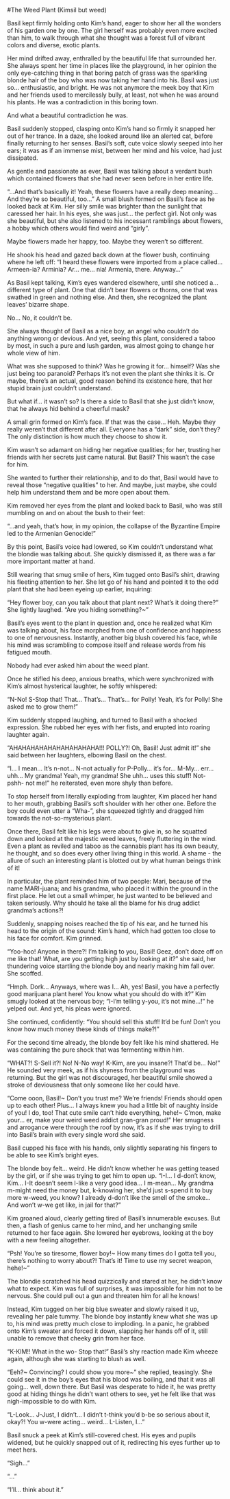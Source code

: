 #The Weed Plant (Kimsil but weed)

Basil kept firmly holding onto Kim’s hand, eager to show her all the wonders of his garden one by one. The girl herself was probably even more excited than him, to walk through what she thought was a forest full of vibrant colors and diverse, exotic plants.

Her mind drifted away, enthralled by the beautiful life that surrounded her. She always spent her time in places like the playground, in her opinion the only eye-catching thing in that boring patch of grass was the sparkling blonde hair of the boy who was now taking her hand into his. Basil was just so… enthusiastic, and bright. He was not anymore the meek boy that Kim and her friends used to mercilessly bully, at least, not when he was around his plants. He was a contradiction in this boring town.

And what a beautiful contradiction he was.

Basil suddenly stopped, clasping onto Kim’s hand so firmly it snapped her out of her trance. In a daze, she looked around like an alerted cat, before finally returning to her senses. Basil’s soft, cute voice slowly seeped into her ears; it was as if an immense mist, between her mind and his voice, had just dissipated.

As gentle and passionate as ever, Basil was talking about a verdant bush which contained flowers that she had never seen before in her entire life.

“...And that’s basically it! Yeah, these flowers have a really deep meaning… And they’re so beautiful, too…” A small blush formed on Basil’s face as he looked back at Kim. Her silly smile was brighter than the sunlight that caressed her hair. In his eyes, she was just… the perfect girl. Not only was she beautiful, but she also listened to his incessant ramblings about flowers, a hobby which others would find weird and “girly”. 

Maybe flowers made her happy, too. Maybe they weren’t so different.

He shook his head and gazed back down at the flower bush, continuing where he left off: “I heard these flowers were imported from a place called… Armeen-ia? Arminia? Ar… me… nia! Armenia, there. Anyway…” 

As Basil kept talking, Kim’s eyes wandered elsewhere, until she noticed a… different type of plant. One that didn’t bear flowers or thorns, one that was swathed in green and nothing else. And then, she recognized the plant leaves’ bizarre shape.

No… No, it couldn’t be.

She always thought of Basil as a nice boy, an angel who couldn’t do anything wrong or devious. And yet, seeing this plant, considered a taboo by most, in such a pure and lush garden, was almost going to change her whole view of him. 

What was she supposed to think? Was he growing it for… himself? Was she just being too paranoid? Perhaps it’s not even the plant she thinks it is. Or maybe, there’s an actual, good reason behind its existence here, that her stupid brain just couldn’t understand.

But what if… it wasn’t so? Is there a side to Basil that she just didn’t know, that he always hid behind a cheerful mask? 

A small grin formed on Kim’s face. If that was the case… Heh. Maybe they really weren’t that different after all. Everyone has a “dark” side, don’t they? The only distinction is how much they choose to show it. 

Kim wasn’t so adamant on hiding her negative qualities; for her, trusting her friends with her secrets just came natural. But Basil? This wasn’t the case for him. 

She wanted to further their relationship, and to do that, Basil would have to reveal those “negative qualities” to her. And maybe, just maybe, she could help him understand them and be more open about them.

Kim removed her eyes from the plant and looked back to Basil, who was still mumbling on and on about the bush to their feet:

“...and yeah, that’s how, in my opinion, the collapse of the Byzantine Empire led to the Armenian Genocide!”

By this point, Basil’s voice had lowered, so Kim couldn’t understand what the blondie was talking about. She quickly dismissed it, as there was a far more important matter at hand.

Still wearing that smug smile of hers, Kim tugged onto Basil’s shirt, drawing his fleeting attention to her. She let go of his hand and pointed it to the odd plant that she had been eyeing up earlier, inquiring:

“Hey flower boy, can you talk about that plant next? What’s it doing there?” She lightly laughed. “Are you hiding something?~”

Basil’s eyes went to the plant in question and, once he realized what Kim was talking about, his face morphed from one of confidence and happiness to one of nervousness. Instantly, another big blush covered his face, while his mind was scrambling to compose itself and release words from his fatigued mouth. 

Nobody had ever asked him about the weed plant.

Once he stifled his deep, anxious breaths, which were synchronized with Kim’s almost hysterical laughter, he softly whispered:

“N-No! S-Stop that! That… That’s… That’s… for Polly! Yeah, it’s for Polly! She asked me to grow them!”

Kim suddenly stopped laughing, and turned to Basil with a shocked expression. She rubbed her eyes with her fists, and erupted into roaring laughter again.

“AHAHAHAHAHAHAHAHAHAHA!!! POLLY?! Oh, Basil! Just admit it!” she said between her laughters, elbowing Basil on the chest.

“I… I mean… It’s n-not… N-not actually for P-Polly… it’s for… M-My… err… uhh… My grandma! Yeah, my grandma! She uhh… uses this stuff! Not- pshh- not me!” he reiterated, even more shyly than before.

To stop herself from literally exploding from laughter, Kim placed her hand to her mouth, grabbing Basil’s soft shoulder with her other one. Before the boy could even utter a “Wha-”, she squeezed tightly and dragged him towards the not-so-mysterious plant.

Once there, Basil felt like his legs were about to give in, so he squatted down and looked at the majestic weed leaves, freely fluttering in the wind. Even a plant as reviled and taboo as the cannabis plant has its own beauty, he thought, and so does every other living thing in this world. A shame - the allure of such an interesting plant is blotted out by what human beings think of it!

In particular, the plant reminded him of two people: Mari, because of the name MARI-juana; and his grandma, who placed it within the ground in the first place. He let out a small whimper, he just wanted to be believed and taken seriously. Why should he take all the blame for his drug addict grandma’s actions?!

Suddenly, snapping noises reached the tip of his ear, and he turned his head to the origin of the sound: Kim’s hand, which had gotten too close to his face for comfort. Kim grinned.

“Yoo-hoo! Anyone in there?! I’m talking to you, Basil! Geez, don’t doze off on me like that! What, are you getting high just by looking at it?” she said, her thundering voice startling the blonde boy and nearly making him fall over. She scoffed.

“Hmph. Dork… Anyways, where was I… Ah, yes! Basil, you have a perfectly good marijuana plant here! You know what you should do with it?” Kim smugly looked at the nervous boy; “I-I’m telling y-you, it’s not mine…!” he yelped out. And yet, his pleas were ignored.

She continued, confidently: “You should sell this stuff! It’d be fun! Don’t you know how much money these kinds of things make?!”

For the second time already, the blonde boy felt like his mind shattered. He was containing the pure shock that was fermenting within him.

“WHAT?! S-Sell it?! No! N-No way! K-Kim, are you insane?! That’d be… No!” He sounded very meek, as if his shyness from the playground was returning. But the girl was not discouraged, her beautiful smile showed a stroke of deviousness that only someone like her could have.

“Come ooon, Basil!~ Don’t you trust me? We’re friends! Friends should open up to each other! Plus… I always knew you had a little bit of naughty inside of you! I do, too! That cute smile can’t hide everything, hehe!~ C’mon, make your… er, make your weird weed addict gran-gran proud!” Her smugness and arrogance were through the roof by now, it’s as if she was trying to drill into Basil’s brain with every single word she said.

Basil cupped his face with his hands, only slightly separating his fingers to be able to see Kim’s bright eyes. 

The blonde boy felt… weird. He didn’t know whether he was getting teased by the girl, or if she was trying to get him to open up. “I-I… I d-don’t know, Kim… I-It doesn’t seem l-like a very good idea… I m-mean… My grandma m-might need the money but, k-knowing her, she’d just s-spend it to buy more w-weed, you know? I already d-don’t like the smell of the smoke… And won’t w-we get like, in jail for that?”

Kim groaned aloud, clearly getting tired of Basil’s innumerable excuses. But then, a flash of genius came to her mind, and her unchanging smile returned to her face again. She lowered her eyebrows, looking at the boy with a new feeling altogether.

“Psh! You’re so tiresome, flower boy!~ How many times do I gotta tell you, there’s nothing to worry about?! That’s it! Time to use my secret weapon, hehe!~”

The blondie scratched his head quizzically and stared at her, he didn’t know what to expect. Kim was full of surprises, it was impossible for him not to be nervous. She could pull out a gun and threaten him for all he knows!

Instead, Kim tugged on her big blue sweater and slowly raised it up, revealing her pale tummy. The blonde boy instantly knew what she was up to, his mind was pretty much close to imploding. In a panic, he grabbed onto Kim’s sweater and forced it down, slapping her hands off of it, still unable to remove that cheeky grin from her face.

“K-KIM!! What in the wo- Stop that!” Basil’s shy reaction made Kim wheeze again, although she was starting to blush as well. 

“Eeh?~ Convincing? I could show you more~” she replied, teasingly. She could see it in the boy’s eyes that his blood was boiling, and that it was all going… well, down there. But Basil was desperate to hide it, he was pretty good at hiding things he didn’t want others to see, yet he felt like that was nigh-impossible to do with Kim. 

“L-Look… J-Just, I didn’t… I didn’t t-think you’d b-be so serious about it, okay?! You w-were acting… weird… L-Listen, I…”

Basil snuck a peek at Kim’s still-covered chest. His eyes and pupils widened, but he quickly snapped out of it, redirecting his eyes further up to meet hers.

“Sigh…”

“...”

“I’ll… think about it.”
